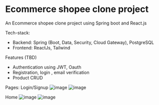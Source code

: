 # Ecommerce shopee clone project
An Ecommerce shopee clone project using Spring boot and React.js

Tech-stack:
- Backend: Spring (Boot, Data, Security, Cloud Gateway), PostgreSQL
- Frontend: ReactJs, Tailwind

Features (TBD)
- Authentication using JWT, Oauth
- Registration, login , email verification 
- Product CRUD

Pages:
Login/Signup
![image](https://github.com/D-JaP/shopeeclone/assets/69301036/aac051b9-fa2a-435b-b432-64d5ab45761e)
![image](https://github.com/D-JaP/shopeeclone/assets/69301036/b809d036-c74a-470c-ab3f-4bf29c22ffb5)

Home
![image](https://github.com/D-JaP/shopeeclone/assets/69301036/773a9e3f-5f74-4273-95bc-f0ab89170192)
![image](https://github.com/D-JaP/shopeeclone/assets/69301036/8882e7cc-ac95-4bdb-aecf-f186c0bd92bf)
